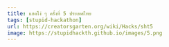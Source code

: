 ```yaml
---
title: แฮคโง่ ๆ ครั้งที่ 5 ประเทศไทย
tags: [stupid-hackathon]
url: https://creatorsgarten.org/wiki/Hacks/sht5
image: https://stupidhackth.github.io/images/5.png
---
```

